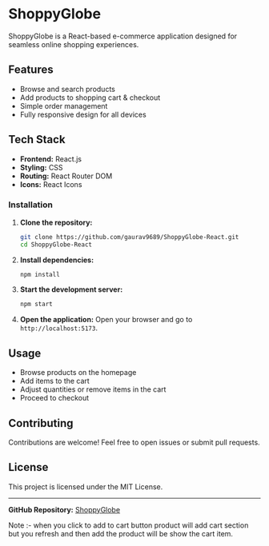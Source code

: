 # ShoppyGlobe

ShoppyGlobe is a React-based e-commerce application designed for seamless online shopping experiences.

## Features

- Browse and search products
- Add products to shopping cart & checkout
- Simple order management
- Fully responsive design for all devices

## Tech Stack

- **Frontend:** React.js
- **Styling:** CSS
- **Routing:** React Router DOM
- **Icons:** React Icons

### Installation

1. **Clone the repository:**
    ```bash
    git clone https://github.com/gaurav9689/ShoppyGlobe-React.git
    cd ShoppyGlobe-React
    ```

2. **Install dependencies:**
    ```bash
    npm install
    ```

3. **Start the development server:**
    ```bash
    npm start
    ```

4. **Open the application:**
   Open your browser and go to `http://localhost:5173`.

## Usage

- Browse products on the homepage
- Add items to the cart
- Adjust quantities or remove items in the cart
- Proceed to checkout

## Contributing

Contributions are welcome! Feel free to open issues or submit pull requests.

## License

This project is licensed under the MIT License.

---

**GitHub Repository:** [ShoppyGlobe](https://github.com/gaurav9689/ShoppyGlobe-React.git)
 
Note :- when you click  to add to cart button product will add cart section but you refresh and then add the product will be show the cart item.
